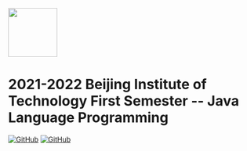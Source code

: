 <img src="https://www.emojidaquan.com/Uploads/image/202105/1621219923545111.gif" width="100" height="100" alt=""/>

# 2021-2022 Beijing Institute of Technology First Semester -- Java Language Programming
<a href="https://github.com/SeeChen/java_Language_Programming/blob/main/LICENSE">![GitHub](https://img.shields.io/github/license/SeeChen/java_Language_Programming?color=%231aa260&label=LICENSE)</a>
<a href="https://gitter.im/SeeChen" target="_blank">![GitHub](https://img.shields.io/badge/CHAT-GITTER-FF5CF7)</a>
